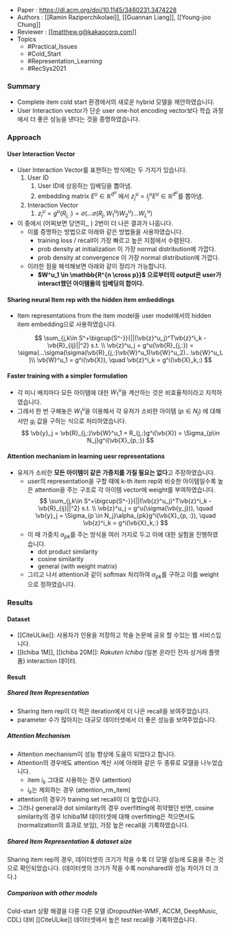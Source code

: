 - Paper : <https://dl.acm.org/doi/10.1145/3460231.3474228>
- Authors : [[Ramin Raziperchikolaei]], [[Guannan Liang]], [[Young-joo Chung]]
- Reviewer : [[matthew.g@kakaocorp.com]]
- Topics
  - #Practical_Issues
  - #Cold_Start
  - #Representation_Learning
  - #RecSys2021

### Summary

- Complete item cold start 환경에서의 새로운 hybrid 모델을 제안하였습니다.
- User Interaction vector가 단순 user one-hot encoding vector보다 학습 과정에서 더 좋은 성능을 낸다는 것을 증명하였습니다.

### Approach

#### User Interaction Vector

- User Interaction Vector를 표현하는 방식에는 두 가지가 있습니다.
  1. User ID
     1. User ID에 상응하는 임베딩을 뽑아냄.
     2. embedding matrix $E^u \in \mathbb{R}^{d^u}$ 에서 $z^u_j = I^u_jE^u \in \mathbb{R}^{d^u}$를 뽑아냄.
  2. Interaction Vector
     1. $z^u_i = g^u(R_{j,:}) = \sigma(...\sigma(R_j, W^u_1)W^u_2)... W^u_L)$
- 이 중에서 (어찌보면 당연히,, ) 2번이 더 나은 결과가 나옵니다.
  - 이를 증명하는 방법으로 아래와 같은 방법들을 사용하였습니다.
    - training loss / recall이 가장 빠르고 높은 지점에서 수렴된다.
    - prob density at initialization 이 가장 normal distribution에 가깝다.
    - prob density at convergence 이 가장 normal distribution에 가깝다.
  - 이러한 점을 해석해보면 아래와 같이 정리가 가능합니다.
    - **$W^u_1 \in \mathbb{R^{n \cross p}}$  으로부터의 output은 user가 interact했던 아이템들의 임베딩의 합이다.**

#### Sharing neural Item rep with the hidden item embeddings

- Item representations from the item model을 user model에서의 hidden item embedding으로 사용하였습니다.

  $$
  \sum_{j,k\in S^+\bigcup{S^-}}{||(\vb{z}^u_j)^T\vb{z}^i_k - \vb{R}_{ij}||^2} s.t. \\
  \vb{z}^u_j = g^u(\vb{R}_{j,:}) = \sigma(...\sigma(\sigma(\vb{R}_{j,:}\vb{W}^u_1)\vb{W}^u_2)...\vb{W}^u_L)\\
  \vb{W}^u_1 = g^i(\vb{X}), \quad \vb{z}^i_k = g^i(\vb{X}_k,:)
  $$

#### Faster training with a simpler formulation

- 각 미니 배치마다 모든 아이템에 대한 $W^u_1$을 계산하는 것은 비효율적이라고 지적하였습니다.
- 그래서 한 번 구해놓은 $W^u_1$을 이용해서 각 유저가 소비한 아이템 ($p \in N_j$) 에 대해서만 $g_i$ 값을 구하는 식으로 처리하였습니다.
$$
\vb{y}_j = \vb{R}_{j,:}\vb{W}^u_1 = R_{j,:}g^i(\vb{X}) = \Sigma_{p\in N_j}g^i(\vb{X}_{p,:})
$$

#### Attention mechanism in learning uesr representations

- 유저가 소비한 **모든 아이템이 같은 가중치를 가질 필요는 없다**고 주장하였습니다.
  - user의 representation을 구할 때에 k-th item rep와 비슷한 아이템일수록 높은 attention을 주는 구조로 각 아이템 vector에 weight를 부여하였습니다.
    $$
    \sum_{j,k\in S^+\bigcup{S^-}}{||(\vb{z}^u_j)^T\vb{z}^i_k - \vb{R}_{ij}||^2} s.t. \\
    \vb{z}^u_j = g^u(\sigma(\vb{y_j})), \quad \vb{y}_j = \Sigma_{p \in N_j}\alpha_{pk}g^i(\vb{X}_{p, :}), \quad \vb{z}^i_k = g^i(\vb{X}_k,:)
    $$
  - 이 때 가중치 $\alpha_{pk}$를 주는 방식을 여러 가지로 두고 이에 대한 실험을 진행하였습니다.
    - dot product similarity
    - cosine similarity
    - general (with weight matrix)
  - 그리고 나서 attention과 같이 softmax 처리하여 $\alpha_{pk}$를 구하고 이를 weight으로 정하였습니다.

### Results

#### Dataset

- [[CiteULike]]: 사용자가 인용을 저장하고 학술 논문에 공유 할 수있는 웹 서비스입니다.
- [[Ichiba 1M]], [[Ichiba 20M]]: *Rakuten Ichiba* (일본 온라인 전자 상거래 플랫폼) interaction 데이터.

#### Result

##### Shared Item Representation

- Sharing item rep이 더 적은 iteration에서 더 나은 recall을 보여주었습니다.
- parameter 수가 많아지는 대규모 데이터셋에서 더 좋은 성능을 보여주었습니다.

##### Attention Mechanism

- Attention mechanism이 성능 향상에 도움이 되었다고 합니다.
- Attention의 경우에도 attention 계산 시에 아래와 같은 두 종류로 모델을 나누었습니다.
  - item $i_k$  그대로 사용하는 경우 (attention)
  - $i_k$는 제외하는 경우 (attention_rm_item)
- attention의 경우가 training set recall이 더 높았습니다.
- 그러나 general과 dot similarity의 경우 overfitting에 취약했던 반면, cosine similarity의 경우 Ichiba1M 데이터셋에 대해 overfitting은 적으면서도 (normalization의 효과로 보임), 가장 높은 recall을 기록하였습니다.

##### Shared Item Representation & dataset size

Sharing item rep의 경우, 데이터셋의 크기가 작을 수록 더 모델 성능에 도움을 주는 것으로 확인되었습니다. (데이터셋의 크기가 작을 수록 nonshared와 성능 차이가 더 크다.)

##### Comparison with other models

Cold-start 상황 해결을 다룬 다른 모델 (DropoutNet-WMF, ACCM, DeepMusic, CDL) 대비 [[CiteULike]] 데이터셋에서 높은 test recall을 기록하였습니다.
